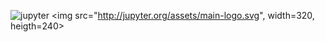 ![jupyter](http://jupyter.org/assets/main-logo.svg)
<img src="http://jupyter.org/assets/main-logo.svg", width=320, heigth=240>

